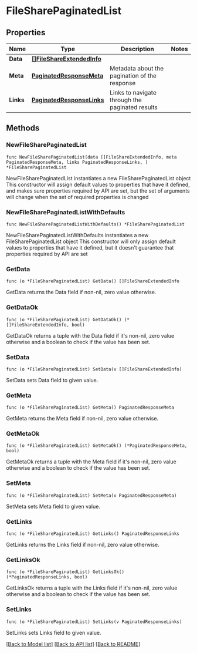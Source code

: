 # FileSharePaginatedList

## Properties

Name | Type | Description | Notes
------------ | ------------- | ------------- | -------------
**Data** | [**[]FileShareExtendedInfo**](FileShareExtendedInfo.md) |  | 
**Meta** | [**PaginatedResponseMeta**](PaginatedResponseMeta.md) | Metadata about the pagination of the response | 
**Links** | [**PaginatedResponseLinks**](PaginatedResponseLinks.md) | Links to navigate through the paginated results | 

## Methods

### NewFileSharePaginatedList

`func NewFileSharePaginatedList(data []FileShareExtendedInfo, meta PaginatedResponseMeta, links PaginatedResponseLinks, ) *FileSharePaginatedList`

NewFileSharePaginatedList instantiates a new FileSharePaginatedList object
This constructor will assign default values to properties that have it defined,
and makes sure properties required by API are set, but the set of arguments
will change when the set of required properties is changed

### NewFileSharePaginatedListWithDefaults

`func NewFileSharePaginatedListWithDefaults() *FileSharePaginatedList`

NewFileSharePaginatedListWithDefaults instantiates a new FileSharePaginatedList object
This constructor will only assign default values to properties that have it defined,
but it doesn't guarantee that properties required by API are set

### GetData

`func (o *FileSharePaginatedList) GetData() []FileShareExtendedInfo`

GetData returns the Data field if non-nil, zero value otherwise.

### GetDataOk

`func (o *FileSharePaginatedList) GetDataOk() (*[]FileShareExtendedInfo, bool)`

GetDataOk returns a tuple with the Data field if it's non-nil, zero value otherwise
and a boolean to check if the value has been set.

### SetData

`func (o *FileSharePaginatedList) SetData(v []FileShareExtendedInfo)`

SetData sets Data field to given value.


### GetMeta

`func (o *FileSharePaginatedList) GetMeta() PaginatedResponseMeta`

GetMeta returns the Meta field if non-nil, zero value otherwise.

### GetMetaOk

`func (o *FileSharePaginatedList) GetMetaOk() (*PaginatedResponseMeta, bool)`

GetMetaOk returns a tuple with the Meta field if it's non-nil, zero value otherwise
and a boolean to check if the value has been set.

### SetMeta

`func (o *FileSharePaginatedList) SetMeta(v PaginatedResponseMeta)`

SetMeta sets Meta field to given value.


### GetLinks

`func (o *FileSharePaginatedList) GetLinks() PaginatedResponseLinks`

GetLinks returns the Links field if non-nil, zero value otherwise.

### GetLinksOk

`func (o *FileSharePaginatedList) GetLinksOk() (*PaginatedResponseLinks, bool)`

GetLinksOk returns a tuple with the Links field if it's non-nil, zero value otherwise
and a boolean to check if the value has been set.

### SetLinks

`func (o *FileSharePaginatedList) SetLinks(v PaginatedResponseLinks)`

SetLinks sets Links field to given value.



[[Back to Model list]](../README.md#documentation-for-models) [[Back to API list]](../README.md#documentation-for-api-endpoints) [[Back to README]](../README.md)


